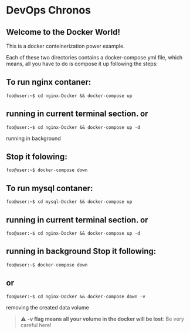 DevOps Chronos
===========================

Welcome to the Docker World!
-----------
This is a docker conteinerization power example.

Each of these two directories contains a docker-compose.yml file, which means, all you have to do is compose it up following the steps:

To run nginx contaner:
-----------
```console
foo@user:~$ cd nginx-Docker && docker-compose up
```
running in current terminal section.
or
-----------
```console
foo@user:~$ cd nginx-Docker && docker-compose up -d
```
running in background

Stop it folowing:
----------------------
```console
foo@user:~$ docker-compose down
```

To run mysql contaner:
-----------
```console
foo@user:~$ cd mysql-Docker && docker-compose up
```
running in current terminal section.
or
-----------
```console
foo@user:~$ cd nginx-Docker && docker-compose up -d
```
running in background
Stop it following:
----------------------
```console
foo@user:~$ docker-compose down
```
or
-----------
```console
foo@user:~$ cd nginx-Docker && docker-compose down -v
```
removing the created data volume
> :warning: **-v flag means all your volume in the docker will be lost**: Be very careful here!

